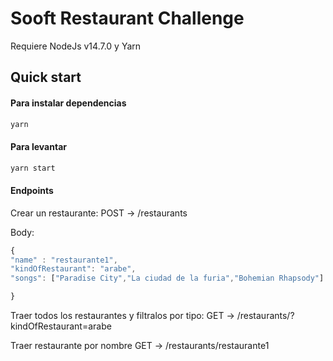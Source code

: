 # Sooft Restaurant Challenge

Requiere NodeJs v14.7.0 y Yarn
## Quick start
#### Para instalar dependencias
```javascript
yarn
```

#### Para levantar
```javascript
yarn start
```

#### Endpoints

Crear un restaurante:
POST -> /restaurants

Body:
```javascript
{
"name" : "restaurante1",
"kindOfRestaurant": "arabe",
"songs": ["Paradise City","La ciudad de la furia","Bohemian Rhapsody"]

}
```
Traer todos los restaurantes y filtralos por tipo:
GET -> /restaurants/?kindOfRestaurant=arabe

Traer restaurante por nombre
GET -> /restaurants/restaurante1

